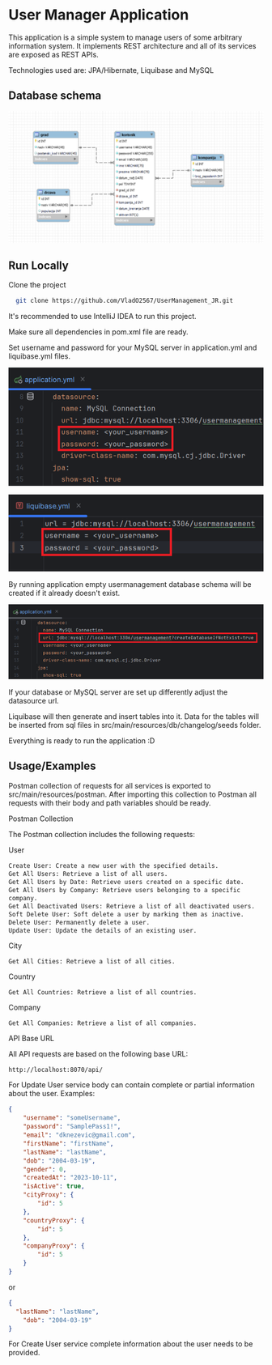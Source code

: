 
# User Manager Application

This application is a simple system to manage users of some arbitrary information system. It implements REST architecture and all of its services are exposed as REST APIs.

Technologies used are: JPA/Hibernate, Liquibase and MySQL


## Database schema

![dbs-schema](https://github.com/VladO2567/UserManagement_JR/blob/master/src/main/resources/media/usermanagement_schema.png)
## Run Locally

Clone the project

```bash
  git clone https://github.com/VladO2567/UserManagement_JR.git
```

It's recommended to use IntelliJ IDEA to run this project.

Make sure all dependencies in pom.xml file are ready.

Set username and password for your MySQL server in application.yml and liquibase.yml files.

![usandpassappyml](https://github.com/VladO2567/UserManagement_JR/blob/master/src/main/resources/media/usandpassappyml.png)

![usandpassliquiyml](https://github.com/VladO2567/UserManagement_JR/blob/master/src/main/resources/media/usandpassliquiyml.png)

By running application empty usermanagement database schema will be created if it already doesn't exist.

![datasourceurl](https://github.com/VladO2567/UserManagement_JR/blob/master/src/main/resources/media/datasourceurl.png)

If your database or MySQL server are set up differently adjust the datasource url.

Liquibase will then generate and insert tables into it. Data for the tables will be inserted from sql files in src/main/resources/db/changelog/seeds folder.

Everything is ready to run the application :D


## Usage/Examples

Postman collection of requests for all services is exported to src/main/resources/postman. After importing this collection to Postman all requests with their body and path variables should be ready. 

Postman Collection

The Postman collection includes the following requests:

User

    Create User: Create a new user with the specified details.
    Get All Users: Retrieve a list of all users.
    Get All Users by Date: Retrieve users created on a specific date.
    Get All Users by Company: Retrieve users belonging to a specific company.
    Get All Deactivated Users: Retrieve a list of all deactivated users.
    Soft Delete User: Soft delete a user by marking them as inactive.
    Delete User: Permanently delete a user.
    Update User: Update the details of an existing user.

City

    Get All Cities: Retrieve a list of all cities.

Country

    Get All Countries: Retrieve a list of all countries.

Company

    Get All Companies: Retrieve a list of all companies.

API Base URL

All API requests are based on the following base URL:

```bash
http://localhost:8070/api/
```

For Update User service body can contain complete or partial information about the user. Examples:

```json
{
    "username": "someUsername",
    "password": "SamplePass1!",
    "email": "dknezevic@gmail.com",
    "firstName": "firstName",
    "lastName": "lastName",
    "dob": "2004-03-19",
    "gender": 0,
    "createdAt": "2023-10-11",
    "isActive": true,
    "cityProxy": {
        "id": 5
    },
    "countryProxy": {
        "id": 5
    },
    "companyProxy": {
        "id": 5
    }
}
```
or

```json
{
  "lastName": "lastName",
    "dob": "2004-03-19"
}
```

For Create User service complete information about the user needs to be provided.
